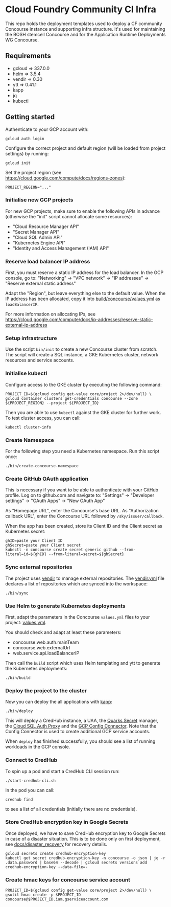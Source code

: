 # Cloud Foundry Community CI Infra

This repo holds the deployment templates used to deploy a CF community Concourse instance
and supporting infra structure. It's used for maintaining the BOSH stemcell Concourse and for the
Application Runtime Deployments WG Concourse.

## Requirements
- gcloud => 337.0.0
- helm => 3.5.4
- vendir => 0.30
- ytt => 0.41.1
- kapp
- jq
- kubectl

## Getting started

Authenticate to your GCP account with:
```
gcloud auth login
```

Configure the correct project and default region (will be loaded from project settings) by running:
```
gcloud init
```

Set the project region (see https://cloud.google.com/compute/docs/regions-zones):
```
PROJECT_REGION="..."
```

### Initialise new GCP projects

For new GCP projects, make sure to enable the following APIs in advance (otherwise the "init" script cannot allocate some resources):
- "Cloud Resource Manager API"
- "Secret Manager API"
- "Cloud SQL Admin API"
- "Kubernetes Engine API"
- "Identity and Access Management (IAM) API"

### Reserve load balancer IP address

First, you must reserve a static IP address for the load balancer. In the GCP console, go to:
"Networking" -> "VPC network" -> "IP addresses" -> "Reserve external static address"

Adapt the "Region", but leave everything else to the default value. When the IP address has been allocated,
copy it into [build/concourse/values.yml](build/concourse/values.yml) as `loadBalancerIP`.

For more information on allocating IPs, see https://cloud.google.com/compute/docs/ip-addresses/reserve-static-external-ip-address

### Setup infrastructure

Use the script `bin/init` to create a new Concourse cluster from scratch. The script will create a SQL instance, a GKE Kubernetes cluster,
network resources and service accounts.

### Initialise kubectl

Configure access to the GKE cluster by executing the following command:
```
PROJECT_ID=$(gcloud config get-value core/project 2>/dev/null) \
gcloud container clusters get-credentials concourse --zone ${PROJECT_REGION} --project ${PROJECT_ID}
```
Then you are able to use `kubectl` against the GKE cluster for further work. To test cluster access, you can call:
```
kubectl cluster-info
```

### Create Namespace

For the following step you need a Kubernetes namespace. Run this script once:
```
./bin/create-concourse-namespace
```

### Create GitHub OAuth application

This is necessary if you want to be able to authenticate with your GitHub profile. Log on to github.com and navigate to:
"Settings" -> "Developer settings" -> "OAuth Apps" -> "New OAuth App"

As "Homepage URL", enter the Concourse's base URL. As "Authorization callback URL", enter the Concourse URL followed
by `/sky/issuer/callback`.

When the app has been created, store its Client ID and the Client secret as Kubernetes secret:
```
ghID=paste your Client ID
ghSecret=paste your Client secret
kubectl -n concourse create secret generic github --from-literal=id=${ghID} --from-literal=secret=${ghSecret}
```

### Sync external repositories

The project uses [vendir](https://carvel.dev/vendir/) to manage external repositories. The [vendir.yml](vendir.yml) file
declares a list of repositories which are synced into the workspace:
```
./bin/sync
```

### Use Helm to generate Kubernetes deployments

First, adapt the parameters in the Concourse `values.yml` files to your project: [values.yml](build/concourse/values.yml).

You should check and adapt at least these parameters:
- concourse.web.auth.mainTeam
- concourse.web.externalUrl
- web.service.api.loadBalancerIP

Then call the `build` script which uses Helm templating and ytt to generate the Kubernetes deployments:
```
./bin/build
```

### Deploy the project to the cluster

Now you can deploy the all applications with [kapp](https://carvel.dev/kapp/):
```
./bin/deploy
```
This will deploy a CredHub instance, a UAA, the [Quarks Secret](https://quarks.suse.dev/docs/quarks-secret/) manager,
the [Cloud SQL Auth Proxy](https://cloud.google.com/sql/docs/postgres/sql-proxy) and the
[GCP Config Connector](https://cloud.google.com/config-connector/docs/how-to/getting-started). Note that the Config Connector
is used to create additional GCP service accounts.

When `deploy` has finished successfully, you should see a list of running workloads in the GCP console.

### Connect to CredHub

To spin up a pod and start a CredHub CLI session run:
```
./start-credhub-cli.sh
```

In the pod you can call:
```
credhub find
```
to see a list of all credentials (initially there are no credentials).

### Store CredHub encryption key in Google Secrets

Once deployed, we have to save CredHub encryption key to Google Secrets in case of a disaster situation.
This is to be done only on first deployment, see [docs/disaster_recovery](./docs/disaster_recovery.md) for recovery details.

```
gcloud secrets create credhub-encryption-key
kubectl get secret credhub-encryption-key -n concourse -o json | jq -r .data.password | base64 --decode | gcloud secrets versions add credhub-encryption-key --data-file=-
```

### Create hmac keys for concourse service account
```
PROJECT_ID=$(gcloud config get-value core/project 2>/dev/null) \
gsutil hmac create -p $PROJECT_ID concourse@$PROJECT_ID.iam.gserviceaccount.com
```
